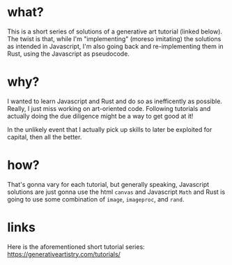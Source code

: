 # what?
This is a short series of solutions of a generative art tutorial (linked below).
The twist is that, while I'm "implementing" (moreso imitating) the solutions as intended in Javascript, I'm also going back and re-implementing them in Rust, using the Javascript as pseudocode.

# why?
I wanted to learn Javascript and Rust and do so as inefficently as possible. Really, I just miss working on art-oriented code. Following tutorials and actually doing the due diligence might be a way to get good at it!

In the unlikely event that I actually pick up skills to later be exploited for capital, then all the better.

# how?
That's gonna vary for each tutorial, but generally speaking, Javascript solutions are just gonna use the html ```canvas``` and  Javascript ```Math``` and Rust is going to use some combination of ```image```, ```imageproc```, and ```rand```.

# links
Here is the aforementioned short tutorial series:
https://generativeartistry.com/tutorials/
